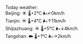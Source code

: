 Today weather:  
Beijing: ☀️   🌡️+2°C 🌬️↙0km/h  
Tianjin: ☀️   🌡️+4°C 🌬️↑11km/h  
Shijiazhuang: ☀️   🌡️+5°C 🌬️↓4km/h  
Tangshan: ☁️   🌡️+1°C 🌬️→2km/h  
